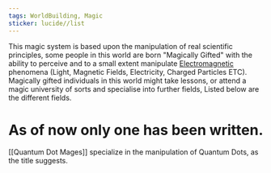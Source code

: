 ```yaml
---
tags: WorldBuilding, Magic
sticker: lucide//list
---
```

This magic system is based upon the manipulation of real scientific principles, some people in this world are born "Magically Gifted" with the ability to perceive and to a small extent manipulate [Electromagnetic](https://en.wikipedia.org/wiki/Electromagnetism) phenomena (Light, Magnetic Fields, Electricity, Charged Particles ETC). Magically gifted individuals in this world might take lessons, or attend a magic university of sorts and specialise into further fields, Listed below are the different fields.

# As of now only one has been written.

[[Quantum Dot Mages]] specialize in the manipulation of Quantum Dots, as the title suggests.
